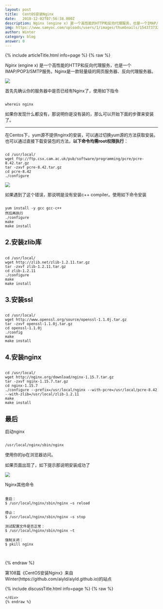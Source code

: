 ```yaml
---
layout: post
title:  CentOS安装Nginx
date:   2018-12-02T07:56:38.000Z
description: Nginx (engine x) 是一个高性能的HTTP和反向代理服务，也是一个IMAP/POP3/SMTP服务。Nginx是一款轻量级的网页服务器、反向代理服...
img: https://www.samyoc.com/uploads/users/1/images/thumbnails/1543737328263.jpg
author: Winter
category: blog
answer: 0
---
```

<div class="article-root">
  <div class="article">
    {% include articleTitle.html info=page %}
    {% raw %}
    <div class="article-content"><p><em>Nginx</em>&nbsp;(engine x) 是一个高性能的HTTP和反向代理服务，也是一个IMAP/POP3/SMTP服务。Nginx是一款轻量级的网页服务器、反向代理服务器。</p>

<p><img class="thumb-img" src="https://www.samyoc.com/uploads/users/1/images/1543737372401.jpg" style="max-width:100%" /></p>

<p>首先先确认你的服务器中是否已经有Nginx了，使用如下指令</p>

<pre>
<code>
whereis nginx
</code></pre>

<p>如果你发现什么都没有，那说明你是没有装的，那么可以开始下面的步骤来安装了。</p>

<hr />
<p>在Centos下，yum源不提供nginx的安装，可以通过切换yum源的方法获取安装。也可以通过直接下载安装包的方法，<strong>以下命令均需root权限执行</strong>：</p>

<pre>
<code>
cd /usr/local/
wget ftp://ftp.csx.cam.ac.uk/pub/software/programming/pcre/pcre-8.42.tar.gz
tar -zxvf pcre-8.42.tar.gz 
cd pcre-8.42
./configure
</code></pre>

<p><img class="thumb-img" src="https://www.samyoc.com/uploads/users/1/images/1543735407044.png" style="max-width:100%" /></p>

<p>如果遇到了这个错误，那说明是没有安装c++ compiler。使用如下命令安装</p>

<pre>
<code>
yum install -y gcc gcc-c++
然后再执行
./configure
make
make install
</code></pre>

<h2>2.安装zlib库</h2>

<pre>
<code>
cd /usr/local/
wget http://zlib.net/zlib-1.2.11.tar.gz
tar -zxvf zlib-1.2.11.tar.gz
cd zlib-1.2.11
./configure
make
make install
</code></pre>

<h2>3.安装ssl</h2>

<pre>
<code>
cd /usr/local/
wget http://www.openssl.org/source/openssl-1.1.0j.tar.gz
tar -zxvf openssl-1.1.0j.tar.gz
cd openssl-1.1.0j
./config
make
make install
</code></pre>

<h2>4.安装nginx</h2>

<pre>
<code>
cd /usr/local/
wget http://nginx.org/download/nginx-1.15.7.tar.gz
tar -zxvf nginx-1.15.7.tar.gz
cd nginx-1.15.7
./configure --prefix=/usr/local/nginx --with-pcre=/usr/local/pcre-8.42 --with-zlib=/usr/local/zlib-1.2.11
make
make install
</code></pre>

<h2>最后</h2>

<p>启动nginx</p>

<pre>
<code>
/usr/local/nginx/sbin/nginx
</code></pre>

<p>使用你的ip在浏览器访问。</p>

<p>如果页面出现了，如下提示那说明安装成功了</p>

<p><img class="thumb-img" src="https://www.samyoc.com/uploads/users/1/images/1543737190455.png" style="max-width:100%" /></p>

<p>Nginx其他命令</p>

<pre>
<code>
重启：
$ /usr/local/nginx/sbin/nginx &ndash;s reload

停止：
$ /usr/local/nginx/sbin/nginx &ndash;s stop

测试配置文件是否正常：
$ /usr/local/nginx/sbin/nginx &ndash;t

强制关闭：
$ pkill nginx
</code></pre>

<p>&nbsp;</p>
</div>
    {% endraw %}
  </div>
  <p class="winter_mark">第108篇《CentOS安装Nginx》来自Winter(https://github.com/aiyld/aiyld.github.io)的站点</p>
  <div class="discuss-wrapper">
    {% include discussTitle.html info=page %}
    {% raw %}
    <div class="discuss-list">
    
    </div>
    {% endraw %}
  </div>
<div>
